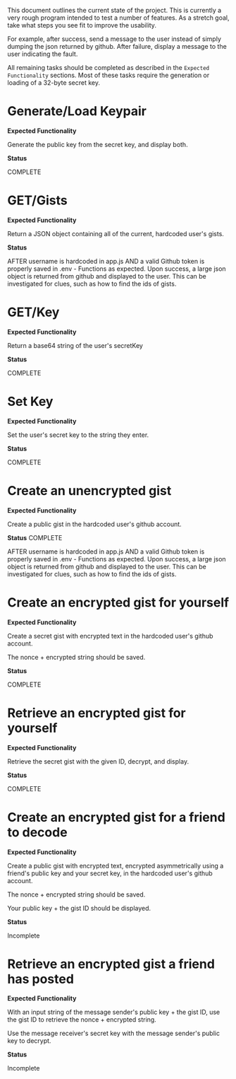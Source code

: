 This document outlines the current state of the project.  This is currently a very rough program intended to test a number of features.  As a stretch goal, take what steps you see fit to improve the usability.  

For example, after success, send a message to the user instead of simply dumping the json returned by github.  After failure, display a message to the user indicating the fault.

All remaining tasks should be completed as described in the `Expected Functionality` sections.  Most of these tasks require the generation or loading of a 32-byte secret key.

# Generate/Load Keypair

**Expected Functionality**

Generate the public key from the secret key, and display both.

**Status**

COMPLETE

# GET/Gists

**Expected Functionality**

Return a JSON object containing all of the current, hardcoded user's gists.

**Status**

AFTER username is hardcoded in app.js AND a valid Github token is properly saved in .env - Functions as expected.  Upon success, a large json object is returned from github and displayed to the user.  This can be investigated for clues, such as how to find the ids of gists.

# GET/Key

**Expected Functionality**

Return a base64 string of the user's secretKey

**Status**

COMPLETE

# Set Key

**Expected Functionality**

Set the user's secret key to the string they enter.

**Status**

COMPLETE

# Create an unencrypted gist

**Expected Functionality**

Create a public gist in the hardcoded user's github account.

**Status**
COMPLETE

AFTER username is hardcoded in app.js AND a valid Github token is properly saved in .env - Functions as expected.  Upon success, a large json object is returned from github and displayed to the user.  This can be investigated for clues, such as how to find the ids of gists.

# Create an encrypted gist for yourself

**Expected Functionality**

Create a secret gist with encrypted text in the hardcoded user's github account.

The nonce + encrypted string should be saved.

**Status**

COMPLETE

# Retrieve an encrypted gist for yourself

**Expected Functionality**

Retrieve the secret gist with the given ID, decrypt, and display.

**Status**

COMPLETE

# Create an encrypted gist for a friend to decode

**Expected Functionality**

Create a public gist with encrypted text, encrypted asymmetrically using a friend's public key and your secret key, in the hardcoded user's github account.

The nonce + encrypted string should be saved.

Your public key + the gist ID should be displayed.

**Status**

Incomplete

# Retrieve an encrypted gist a friend has posted

**Expected Functionality**

With an input string of the message sender's public key + the gist ID, use the gist ID
to retrieve the nonce + encrypted string.

Use the message receiver's secret key with the message sender's public key to decrypt.

**Status**

Incomplete

